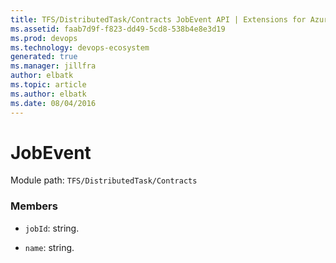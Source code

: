 ```yaml
---
title: TFS/DistributedTask/Contracts JobEvent API | Extensions for Azure DevOps Services
ms.assetid: faab7d9f-f823-dd49-5cd8-538b4e8e3d19
ms.prod: devops
ms.technology: devops-ecosystem
generated: true
ms.manager: jillfra
author: elbatk
ms.topic: article
ms.author: elbatk
ms.date: 08/04/2016
---
```


# JobEvent

Module path: `TFS/DistributedTask/Contracts`


### Members

* `jobId`: string. 

* `name`: string. 

